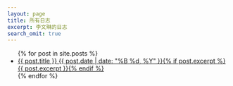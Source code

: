 ```yaml
---
layout: page
title: 所有日志
excerpt: 李文琳的日志
search_omit: true
---
```



<ul class="post-list">
{% for post in site.posts %}
<li><article><a href="{{ site.url }}{{ post.url }}">{{ post.title }} <span class="entry-date"><time datetime="{{ post.date | date_to_xmlschema }}">{{ post.date | date: "%B %d, %Y" }}</time></span>{% if post.excerpt %} <span class="excerpt">{{ post.excerpt }}</span>{% endif %}</a></article></li>
{% endfor %}
</ul>